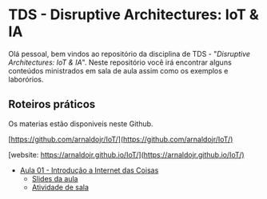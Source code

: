# TDS - Disruptive Architectures: IoT & IA

Olá pessoal, bem vindos ao repositório da disciplina de TDS - "*Disruptive Architectures: IoT & IA*". Neste repositório você irá encontrar alguns conteúdos ministrados em sala de aula assim como os exemplos e laborórios. 

## Roteiros práticos 

Os materias estão disponiveis neste Github.

[https://github.com/arnaldojr/IoT/](https://github.com/arnaldojr/IoT/)

[website: https://arnaldojr.github.io/IoT/](https://arnaldojr.github.io/IoT/)

- [Aula 01 - Introdução a Internet das Coisas](./aula01)
    - [Slides da aula](/aula01/Aula01.pdf)  
    - [Atividade de sala](./aula01/Aula01_Atividade.pdf)



